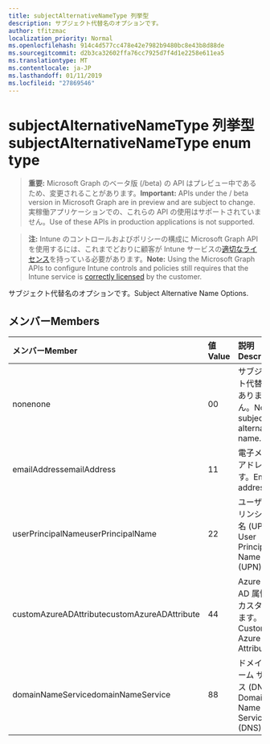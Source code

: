 ```yaml
---
title: subjectAlternativeNameType 列挙型
description: サブジェクト代替名のオプションです。
author: tfitzmac
localization_priority: Normal
ms.openlocfilehash: 914c4d577cc478e42e7982b9480bc8e43b8d88de
ms.sourcegitcommit: d2b3ca32602ffa76cc7925d7f4d1e2258e611ea5
ms.translationtype: MT
ms.contentlocale: ja-JP
ms.lasthandoff: 01/11/2019
ms.locfileid: "27869546"
---
```

# <a name="subjectalternativenametype-enum-type"></a><span data-ttu-id="29055-103">subjectAlternativeNameType 列挙型</span><span class="sxs-lookup"><span data-stu-id="29055-103">subjectAlternativeNameType enum type</span></span>

> <span data-ttu-id="29055-104">**重要:** Microsoft Graph のベータ版 (/beta) の API はプレビュー中であるため、変更されることがあります。</span><span class="sxs-lookup"><span data-stu-id="29055-104">**Important:** APIs under the / beta version in Microsoft Graph are in preview and are subject to change.</span></span> <span data-ttu-id="29055-105">実稼働アプリケーションでの、これらの API の使用はサポートされていません。</span><span class="sxs-lookup"><span data-stu-id="29055-105">Use of these APIs in production applications is not supported.</span></span>

> <span data-ttu-id="29055-106">**注:** Intune のコントロールおよびポリシーの構成に Microsoft Graph API を使用するには、これまでどおりに顧客が Intune サービスの[適切なライセンス](https://go.microsoft.com/fwlink/?linkid=839381)を持っている必要があります。</span><span class="sxs-lookup"><span data-stu-id="29055-106">**Note:** Using the Microsoft Graph APIs to configure Intune controls and policies still requires that the Intune service is [correctly licensed](https://go.microsoft.com/fwlink/?linkid=839381) by the customer.</span></span>

<span data-ttu-id="29055-107">サブジェクト代替名のオプションです。</span><span class="sxs-lookup"><span data-stu-id="29055-107">Subject Alternative Name Options.</span></span>
## <a name="members"></a><span data-ttu-id="29055-108">メンバー</span><span class="sxs-lookup"><span data-stu-id="29055-108">Members</span></span>
|<span data-ttu-id="29055-109">メンバー</span><span class="sxs-lookup"><span data-stu-id="29055-109">Member</span></span>|<span data-ttu-id="29055-110">値</span><span class="sxs-lookup"><span data-stu-id="29055-110">Value</span></span>|<span data-ttu-id="29055-111">説明</span><span class="sxs-lookup"><span data-stu-id="29055-111">Description</span></span>|
|:---|:---|:---|
|<span data-ttu-id="29055-112">none</span><span class="sxs-lookup"><span data-stu-id="29055-112">none</span></span>|<span data-ttu-id="29055-113">0</span><span class="sxs-lookup"><span data-stu-id="29055-113">0</span></span>|<span data-ttu-id="29055-114">サブジェクト代替名がありません。</span><span class="sxs-lookup"><span data-stu-id="29055-114">No subject alternative name.</span></span>|
|<span data-ttu-id="29055-115">emailAddress</span><span class="sxs-lookup"><span data-stu-id="29055-115">emailAddress</span></span>|<span data-ttu-id="29055-116">1</span><span class="sxs-lookup"><span data-stu-id="29055-116">1</span></span>|<span data-ttu-id="29055-117">電子メール アドレスです。</span><span class="sxs-lookup"><span data-stu-id="29055-117">Email address.</span></span>|
|<span data-ttu-id="29055-118">userPrincipalName</span><span class="sxs-lookup"><span data-stu-id="29055-118">userPrincipalName</span></span>|<span data-ttu-id="29055-119">2</span><span class="sxs-lookup"><span data-stu-id="29055-119">2</span></span>|<span data-ttu-id="29055-120">ユーザー プリンシパル名 (UPN)。</span><span class="sxs-lookup"><span data-stu-id="29055-120">User Principal Name (UPN).</span></span>|
|<span data-ttu-id="29055-121">customAzureADAttribute</span><span class="sxs-lookup"><span data-stu-id="29055-121">customAzureADAttribute</span></span>|<span data-ttu-id="29055-122">4</span><span class="sxs-lookup"><span data-stu-id="29055-122">4</span></span>|<span data-ttu-id="29055-123">Azure の AD 属性をカスタムします。</span><span class="sxs-lookup"><span data-stu-id="29055-123">Custom Azure AD Attribute.</span></span>|
|<span data-ttu-id="29055-124">domainNameService</span><span class="sxs-lookup"><span data-stu-id="29055-124">domainNameService</span></span>|<span data-ttu-id="29055-125">8</span><span class="sxs-lookup"><span data-stu-id="29055-125">8</span></span>|<span data-ttu-id="29055-126">ドメイン ネーム サービス (DNS)。</span><span class="sxs-lookup"><span data-stu-id="29055-126">Domain Name Service (DNS).</span></span>|





